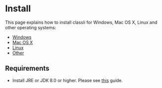 # Install
This page explains how to install classli for Windows, Mac OS X, Linux and other operating systems:

- [Windows](windows.html)
- [Mac OS X](osx.html)
- [Linux](linux.html)
- [Other](other.html)

## Requirements

- Install JRE or JDK 8.0 or higher. Please see [this](https://docs.oracle.com/javase/8/docs/technotes/guides/install/install_overview.html) guide.
